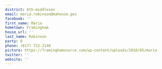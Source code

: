 ```yaml
---
district: 6th-middlesex
email: maria.robinson@mahouse.gov
facebook: ''
first_name: Maria
hometown: Framingham
house_url: ''
last_name: Robinson
party: D
phone: (617) 722-2140
picture: https://framinghamsource.com/wp-content/uploads/2018/05/maria.robertson.crop_.png
twitter: ''
website: ''
---
```

